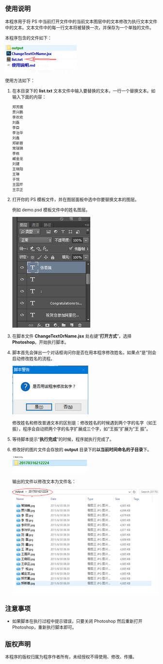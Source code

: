 ## 使用说明

本程序用于将 PS 中当前打开文件中的当前文本图层中的文本修改为执行文本文件中的文本。文本文件中的每一行文本将被替换一次，并保存为一个单独的文件。

本程序包含的文件如下：

![](img/files.png)

使用方法如下：

1. 在本目录下的 **list.txt** 文本文件中输入要替换的文本，一行一个替换文本。如输入下面的内容：

   ```
   郑芳圃
   贾兴鹏
   李欢欢
   刘磊
   李臣
   李治华
   刘鑫
   郑新蓉
   常瑞锦
   李栋
   臧金龙
   刘建
   王晓阳
   王琳
   于悦
   王国芹
   王宗正
   ```

2. 打开你的 PS 模板文件，并在图层面板中选中你要替换文本的图层。

   例如 demo.psd 模板文件中的姓名图层。

   ![](img/layer.png)

3. 在脚本文件 **ChangeTextOrName.jsx** 处右键“**打开方式**”，选择 **Photoshop**。开始执行脚本。

4. 脚本首先会弹出一个对话框询问你是否在用本程序修改姓名，如果点“是”则会启动修改姓名的流程。

   ![](img/confirm.png)

   修改姓名和修改普通文本的区别是：修改姓名的时候遇到两个字的名字（如王振），程序会自动把两个字的名字扩展成三个字，如“王振”扩展为“王  振”。

5. 等待脚本提示“**执行完成**”的时候，程序就执行完成了。

6. 修改好的图片文件会存放的 **output** 目录下的**以当前时间命名的子目录**下。

   ![](img/outputdir.png)

   输出的文件以修改文本为文件名：

   ![](img/output.png)

## 注意事项

* 如果脚本在执行过程中提示错误，只要关闭 Photoshop 然后重新打开 Photoshop，重新执行脚本即可。


## 版权声明

本程序的版权归属为程序作者所有，未经授权不得使用、修改、传播。
